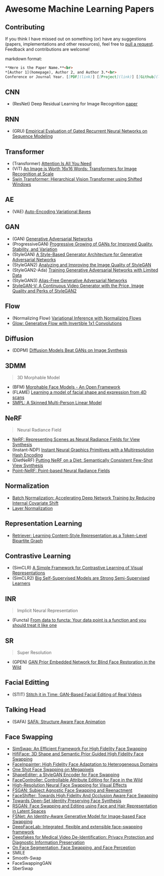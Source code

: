 # Awesome Machine Learning Papers

## Contributing

If you think I have missed out on something (or) have any suggestions (papers, implementations and other resources), feel free to [pull a request](https://github.com/xiaweihao/awesome-image-translation/pulls). Feedback and contributions are welcome!

markdown format:
``` markdown
**Here is the Paper Name.**<br>
*[Author 1](homepage), Author 2, and Author 3.*<br>
Conference or Journal Year. [[PDF](link)] [[Project](link)] [[Github](link)] [[Video](link)] [[Data](link)]
```

## CNN
- (ResNet) Deep Residual Learning for Image Recognition [paper](https://arxiv.org/abs/1512.03385)

## RNN
- (GRU) [Empirical Evaluation of Gated Recurrent Neural Networks on Sequence Modeling](https://arxiv.org/abs/1412.3555)

## Transformer
- (Transformer) [Attention Is All You Need](https://arxiv.org/abs/1706.03762)
- (ViT) [An Image is Worth 16x16 Words: Transformers for Image Recognition at Scale](https://arxiv.org/abs/2010.11929)
- [Swin Transformer: Hierarchical Vision Transformer using Shifted Windows](https://arxiv.org/abs/2103.14030)

## AE
- (VAE) [Auto-Encoding Variational Bayes](https://arxiv.org/abs/1312.6114)

## GAN
- (GAN) [Generative Adversarial Networks](https://arxiv.org/abs/1406.2661)
- (ProgressiveGAN) [Progressive Growing of GANs for Improved Quality, Stability, and Variation](https://arxiv.org/abs/1710.10196)
- (StyleGAN) [A Style-Based Generator Architecture for Generative Adversarial Networks](https://arxiv.org/abs/1812.04948)
- (StyleGAN2) [Analyzing and Improving the Image Quality of StyleGAN](https://arxiv.org/abs/1912.04958)
- (StyleGAN2-Ada) [Training Generative Adversarial Networks with Limited Data](https://arxiv.org/abs/2006.06676)
- (StyleGAN3) [Alias-Free Generative Adversarial Networks](https://nvlabs.github.io/stylegan3/) 
- [StyleGAN-V: A Continuous Video Generator with the Price, Image Quality and Perks of StyleGAN2](https://arxiv.org/abs/2112.14683)

## Flow
- (Normalizing Flow) [Variational Inference with Normalizing Flows](https://ar5iv.labs.arxiv.org/html/1505.05770)
- [Glow: Generative Flow with Invertible 1x1 Convolutions](https://arxiv.org/abs/1807.03039)

## Diffusion
- (DDPM) [Diffusion Models Beat GANs on Image Synthesis](https://arxiv.org/pdf/2105.05233v4.pdf)

## 3DMM
> 3D Morphable Model
- (BFM) [Morphable Face Models - An Open Framework](https://arxiv.org/abs/1709.08398)
- (FLAME) [Learning a model of facial shape and expression from 4D scans](https://ps.is.mpg.de/uploads_file/attachment/attachment/400/paper.pdf)
- [SMPL: A Skinned Multi-Person Linear Model](https://files.is.tue.mpg.de/black/papers/SMPL2015.pdf)

## NeRF
> Neural Radiance Field
- [NeRF: Representing Scenes as Neural Radiance Fields for View Synthesis](https://arxiv.org/abs/2003.08934)
- (Instant-NDP) [Instant Neural Graphics Primitives with a Multiresolution Hash Encoding](https://nvlabs.github.io/instant-ngp/assets/mueller2022instant.pdf)
- (DietNeRF) [Putting NeRF on a Diet: Semantically Consistent Few-Shot View Synthesis](https://ajayj.com/dietnerf)
- [Point-NeRF: Point-based Neural Radiance Fields](https://xharlie.github.io/projects/project_sites/pointnerf/index.html)

## Normalization
- [Batch Normalization: Accelerating Deep Network Training by Reducing Internal Covariate Shift](https://arxiv.org/abs/1502.03167)
- [Layer Normalization](https://arxiv.org/abs/1607.06450)

## Representation Learning
- [Retriever: Learning Content-Style Representation as a Token-Level Bipartite Graph](https://arxiv.org/abs/2202.12307)

## Contrastive Learning
- (SimCLR) [A Simple Framework for Contrastive Learning of Visual Representations](https://arxiv.org/abs/2002.05709)
- (SimCLR2) [Big Self-Supervised Models are Strong Semi-Supervised Learners](https://arxiv.org/abs/2006.10029)

## INR
> Implicit Neural Representation
- (Functa) [From data to functa: Your data point is a function and you should treat it like one](https://arxiv.org/abs/2201.12204)

## SR
> Super Resolution
- (GPEN) [GAN Prior Embedded Network for Blind Face Restoration in the Wild](https://arxiv.org/abs/2105.06070)

## Facial Editting
- (STIT) [Stitch it in Time: GAN-Based Facial Editing of Real Videos](https://stitch-time.github.io/)

## Talking Head
- (SAFA) [SAFA: Structure Aware Face Animation](https://arxiv.org/abs/2111.04928)

## Face Swapping
- [SimSwap: An Efficient Framework For High Fidelity Face Swapping](https://arxiv.org/abs/2106.06340)
- [HifiFace: 3D Shape and Semantic Prior Guided High Fidelity Face Swapping](https://arxiv.org/abs/2106.09965)
- [FaceInpainter: High Fidelity Face Adaptation to Heterogeneous Domains](https://openaccess.thecvf.com/content/CVPR2021/papers/Li_FaceInpainter_High_Fidelity_Face_Adaptation_to_Heterogeneous_Domains_CVPR_2021_paper.pdf)
- [One Shot Face Swapping on Megapixels](https://arxiv.org/abs/2105.04932)
- [ShapeEditer: a StyleGAN Encoder for Face Swapping](https://arxiv.org/abs/2106.13984)
- [FaceController: Controllable Attribute Editing for Face in the Wild](https://arxiv.org/abs/2102.11464)
- [High-Resolution Neural Face Swapping for Visual Effects](https://studios.disneyresearch.com/wp-content/uploads/2020/06/High-Resolution-Neural-Face-Swapping-for-Visual-Effects.pdf)
- [FSGAN: Subject Agnostic Face Swapping and Reenactment](https://arxiv.org/abs/1908.05932)
- [FaceShifter: Towards High Fidelity And Occlusion Aware Face Swapping](https://arxiv.org/abs/1912.13457)
- [Towards Open-Set Identity Preserving Face Synthesis](https://arxiv.org/abs/1803.11182)
- [RSGAN: Face Swapping and Editing using Face and Hair Representation in Latent Spaces](https://arxiv.org/abs/1804.03447)
- [FSNet: An Identity-Aware Generative Model for Image-based Face Swapping](https://arxiv.org/abs/1811.12666)
- [DeepFaceLab: Integrated, flexible and extensible face-swapping framework](https://arxiv.org/abs/2005.05535)
- [Deepfakes for Medical Video De-Identification: Privacy Protection and Diagnostic Information Preservation](https://arxiv.org/abs/2003.00813)
- [On Face Segmentation, Face Swapping, and Face Perception](https://arxiv.org/abs/1704.06729)
- SMILE
- Smooth-Swap
- FaceSwappingGAN
- SberSwap
